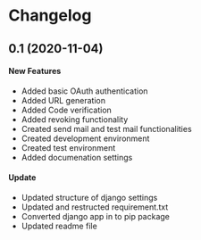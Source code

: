 # Changelog

## 0.1 (2020-11-04)

#### New Features

- Added basic OAuth authentication
- Added URL generation
- Added Code verification
- Added revoking functionality
- Created send mail and test mail functionalities
- Created development environment
- Created test environment
- Added documenation settings

#### Update

- Updated structure of django settings
- Updated and restructed requirement.txt
- Converted django app in to pip package
- Updated readme file